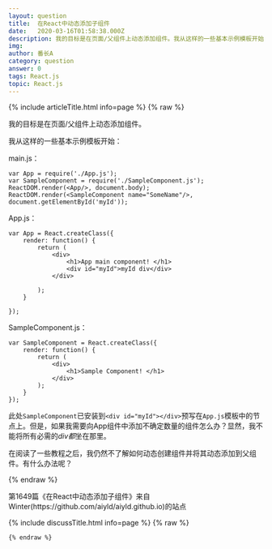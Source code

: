 ```yaml
---
layout: question
title:  在React中动态添加子组件
date:   2020-03-16T01:58:38.000Z
description: 我的目标是在页面/父组件上动态添加组件。我从这样的一些基本示例模板开始：main.js：var App = require('./App.js...
img: 
author: 番长A
category: question
answer: 0
tags: React.js
topic: React.js
---
```

<div class="article-root">
  <div class="article">
    {% include articleTitle.html info=page %}
    {% raw %}
    <div class="article-content"><p><font style="vertical-align: inherit;"><font style="vertical-align: inherit;">我的目标是在页面/父组件上动态添加组件。</font></font></p>

<p><font style="vertical-align: inherit;"><font style="vertical-align: inherit;">我从这样的一些基本示例模板开始：</font></font></p>

<p><font style="vertical-align: inherit;"><font style="vertical-align: inherit;">main.js：</font></font></p>

<pre><code>var App = require('./App.js');<font></font>
var SampleComponent = require('./SampleComponent.js');<font></font>
ReactDOM.render(&lt;App/&gt;, document.body);<font></font>
ReactDOM.render(&lt;SampleComponent name="SomeName"/&gt;, document.getElementById('myId'));<font></font>
</code></pre>

<p><font style="vertical-align: inherit;"><font style="vertical-align: inherit;">App.js：</font></font></p>

<pre><code>var App = React.createClass({<font></font>
    render: function() {<font></font>
        return (<font></font>
            &lt;div&gt;<font></font>
                &lt;h1&gt;App main component! &lt;/h1&gt;<font></font>
                &lt;div id="myId"&gt;myId div&lt;/div&gt;<font></font>
            &lt;/div&gt;<font></font>
<font></font>
        );<font></font>
    }<font></font>
<font></font>
});<font></font>
</code></pre>

<p><font style="vertical-align: inherit;"><font style="vertical-align: inherit;">SampleComponent.js：</font></font></p>

<pre><code>var SampleComponent = React.createClass({<font></font>
    render: function() {<font></font>
        return (<font></font>
            &lt;div&gt;<font></font>
                &lt;h1&gt;Sample Component! &lt;/h1&gt;<font></font>
            &lt;/div&gt;<font></font>
        );<font></font>
    }<font></font>
});<font></font>
</code></pre>

<p><font style="vertical-align: inherit;"><font style="vertical-align: inherit;">此处</font></font><code>SampleComponent</code><font style="vertical-align: inherit;"><font style="vertical-align: inherit;">已安装到</font></font><code>&lt;div id="myId"&gt;&lt;/div&gt;</code><font style="vertical-align: inherit;"><font style="vertical-align: inherit;">预写在</font></font><code>App.js</code><font style="vertical-align: inherit;"><font style="vertical-align: inherit;">模板中的</font><font style="vertical-align: inherit;">节点上</font><font style="vertical-align: inherit;">。</font><font style="vertical-align: inherit;">但是，如果我需要向App组件中添加不确定数量的组件怎么办？</font><font style="vertical-align: inherit;">显然，我不能将所有必需的</font></font><em><font style="vertical-align: inherit;"><font style="vertical-align: inherit;">div都</font></font></em><font style="vertical-align: inherit;"><font style="vertical-align: inherit;">坐在那里。</font></font></p>

<p><font style="vertical-align: inherit;"><font style="vertical-align: inherit;">在阅读了一些教程之后，我仍然不了解如何动态创建组件并将其动态添加到父组件。</font><font style="vertical-align: inherit;">有什么办法呢？</font></font></p></div>
    {% endraw %}
  </div>
  <p class="winter_mark">第1649篇《在React中动态添加子组件》来自Winter(https://github.com/aiyld/aiyld.github.io)的站点</p>
  <div class="discuss-wrapper">
    {% include discussTitle.html info=page %}
    {% raw %}
    
    {% endraw %}
  </div>
<div>

